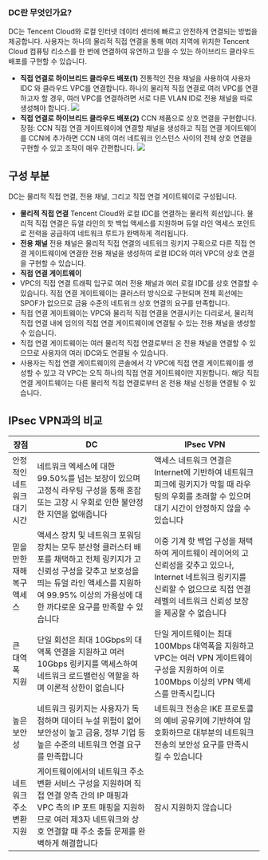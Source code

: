 ### DC란 무엇인가요?
DC는 Tencent Cloud와 로컬 인터넷 데이터 센터에 빠르고 안전하게 연결되는 방법을 제공합니다. 사용자는 하나의 물리적 직접 연결을 통해 여러 지역에 위치한 Tencent Cloud 컴퓨팅 리소스를 한 번에 연결하여 유연하고 믿을 수 있는 하이브리드 클라우드 배포를 구현할 수 있습니다.
- **직접 연결로 하이브리드 클라우드 배포(1)**
전통적인 전용 채널을 사용하여 사용자 IDC 와 클라우드 VPC를 연결합니다.
하나의 물리적 직접 연결로 여러 VPC를 연결하고자 할 경우, 여러 VPC를 연결하려면 서로 다른 VLAN ID로 전용 채널을 따로 생성해야 합니다.
![](https://main.qcloudimg.com/raw/254e77e85563e8b44e48fbdd48c6b710.svg)
- **직접 연결로 하이브리드 클라우드 배포(2)**
CCN 제품으로 상호 연결을 구현합니다.
장점: CCN 직접 연결 게이트웨이에 연결할 채널을 생성하고 직접 연결 게이트웨이를 CCN에 추가하면 CCN 내의 여러 네트워크 인스턴스 사이의 전체 상호 연결을 구현할 수 있고 조작이 매우 간편합니다.
 ![](https://main.qcloudimg.com/raw/d6f4e424fd8764956ac64b7b8bd37a36.svg)

## 구성 부분
DC는 물리적 직접 연결, 전용 채널, 그리고 직접 연결 게이트웨이로 구성됩니다.
- **물리적 직접 연결**
Tencent Cloud와 로컬 IDC를 연결하는 물리적 회선입니다. 물리적 직접 연결은 듀얼 라인의 핫 백업 액세스를 지원하며 듀얼 라인 액세스 포인트로 전력을 공급하여 네트워크 루트가 완벽하게 격리됩니다.
- **전용 채널**
전용 채널은 물리적 직접 연결의 네트워크 링키지 구획으로 다른 직접 연결 게이트웨이에 연결한 전용 채널을 생성하여 로컬 IDC와 여러 VPC의 상호 연결을 구현할 수 있습니다.
- **직접 연결 게이트웨이**
 - VPC의 직접 연결 트래픽 입구로 여러 전용 채널과 여러 로컬 IDC를 상호 연결할 수 있습니다. 직접 연결 게이트웨이는 클러스터 방식으로 구현되며 전체 회선에는 SPOF가 없으므로 금융 수준의 네트워크 상호 연결의 요구를 만족합니다.
 - 직접 연결 게이트웨이는 VPC와 물리적 직접 연결을 연결시키는 다리로서, 물리적 직접 연결 내에 임의의 직접 연결 게이트웨이에 연결될 수 있는 전용 채널을 생성할 수 있습니다.
 - 직접 연결 게이트웨이는 여러 물리적 직접 연결로부터 온 전용 채널을 연결할 수 있으므로 사용자의 여러 IDC와도 연결될 수 있습니다.
 - 사용자는 직접 연결 게이트웨이의 콘솔에서 각 VPC에 직접 연결 게이트웨이를 생성할 수 있고 각 VPC는 오직 하나의 직접 연결 게이트웨이만 지원합니다. 해당 직접 연결 게이트웨이는 다른 물리적 직접 연결로부터 온 전용 채널 신청을 연결될 수 있습니다.
 
## IPsec VPN과의 비교
| 장점 | DC | IPsec VPN |
|---------|---------|---------|
| 안정적인 네트워크 대기 시간 | 네트워크 엑세스에 대한 99.50%를 넘는 보장이 있으며 고정식 라우팅 구성을 통해 혼잡 또는 고장 시 우회로 인한 불안정한 지연을 없애줍니다 | 액세스 네트워크 연결은 Internet에 기반하여 네트워크 피크에 링키지가 막힐 때 라우팅의 우회를 초래할 수 있으며 대기 시간이 안정하지 않을 수 있습니다 |
|믿을 만한 재해 복구 액세스|액세스 장치 및 네트워크 포워딩 장치는 모두 분산형 클러스터 배포를 채택하고 전체 링키지가 고신뢰성 구성을 갖추고 보호성을 띄는 듀얼 라인 액세스를 지원하여 99.95% 이상의 가용성에 대한 까다로운 요구를 만족할 수 있습니다|이중 기계 핫 백업 구성을 채택하여 게이트웨이 레이어의 고신뢰성을 갖추고 있으나, Internet 네트워크 링키지를 신뢰할 수 없으므로 직접 연결 레벨의 네트워크 신뢰성 보장을 제공할 수 없습니다|
|큰 대역폭 지원|단일 회선은 최대 10Gbps의 대역폭 연결을 지원하고 여러 10Gbps 링키지를 액세스하여 네트워크 로드밸런싱 역할을 하며 이론적 상한이 없습니다|단일 게이트웨이는 최대 100Mbps 대역폭을 지원하고 VPC는 여러 VPN 게이트웨이 구성을 지원하여 이로 100Mbps 이상의 VPN 액세스를 만족시킵니다|
|높은 보안성|네트워크 링키지는 사용자가 독점하며 데이터 누설 위험이 없어 보안성이 높고 금융, 정부 기업 등 높은 수준의 네트워크 연결 요구를 만족합니다|네트워크 전송은 IKE 프로토콜의 예비 공유키에 기반하여 암호화하므로 대부분의 네트워크 전송의 보안성 요구를 만족시킬 수 있습니다|
|네트워크 주소 변환 지원| 게이트웨이에서의 네트워크 주소 변환 서비스 구성을 지원하며 직접 연결 양측 간의 IP 매핑과 VPC 측의 IP 포트 매핑을 지원하므로 여러 제3자 네트워크와 상호 연결할 때 주소 충돌 문제를 완벽하게 해결합니다|잠시 지원하지 않습니다 |

